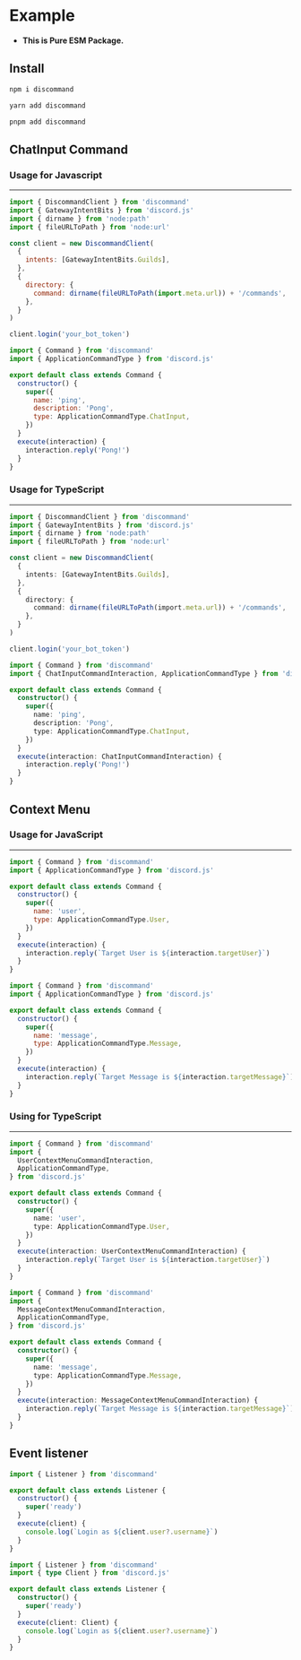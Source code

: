 # Example

- **This is Pure ESM Package.**

## Install

<code-group>
<code-group-item title="npm">

```bash
npm i discommand
```

</code-group-item>

<code-group-item title="yarn">

```bash
yarn add discommand
```

</code-group-item>

<code-group-item title='pnpm'>

```bash
pnpm add discommand
```

</code-group-item>
</code-group>

## ChatInput Command

### Usage for Javascript

---

<code-group>
<code-group-item title="index.js">

```js
import { DiscommandClient } from 'discommand'
import { GatewayIntentBits } from 'discord.js'
import { dirname } from 'node:path'
import { fileURLToPath } from 'node:url'

const client = new DiscommandClient(
  {
    intents: [GatewayIntentBits.Guilds],
  },
  {
    directory: {
      command: dirname(fileURLToPath(import.meta.url)) + '/commands',
    },
  }
)

client.login('your_bot_token')
```

</code-group-item>

<code-group-item title="commands/ping.js">

```js
import { Command } from 'discommand'
import { ApplicationCommandType } from 'discord.js'

export default class extends Command {
  constructor() {
    super({
      name: 'ping',
      description: 'Pong',
      type: ApplicationCommandType.ChatInput,
    })
  }
  execute(interaction) {
    interaction.reply('Pong!')
  }
}
```

</code-group-item>
</code-group>

### Usage for TypeScript

---

<code-group>
<code-group-item title="index.ts">

```ts
import { DiscommandClient } from 'discommand'
import { GatewayIntentBits } from 'discord.js'
import { dirname } from 'node:path'
import { fileURLToPath } from 'node:url'

const client = new DiscommandClient(
  {
    intents: [GatewayIntentBits.Guilds],
  },
  {
    directory: {
      command: dirname(fileURLToPath(import.meta.url)) + '/commands',
    },
  }
)

client.login('your_bot_token')
```

</code-group-item>

<code-group-item title="commands/ping.ts">

```ts
import { Command } from 'discommand'
import { ChatInputCommandInteraction, ApplicationCommandType } from 'discord.js'

export default class extends Command {
  constructor() {
    super({
      name: 'ping',
      description: 'Pong',
      type: ApplicationCommandType.ChatInput,
    })
  }
  execute(interaction: ChatInputCommandInteraction) {
    interaction.reply('Pong!')
  }
}
```

</code-group-item>
</code-group>

## Context Menu

### Usage for JavaScript

---

<code-group>
<code-group-item title="User Context Menu">

```js
import { Command } from 'discommand'
import { ApplicationCommandType } from 'discord.js'

export default class extends Command {
  constructor() {
    super({
      name: 'user',
      type: ApplicationCommandType.User,
    })
  }
  execute(interaction) {
    interaction.reply(`Target User is ${interaction.targetUser}`)
  }
}
```

</code-group-item>

<code-group-item title="Message Context Menu">

```js
import { Command } from 'discommand'
import { ApplicationCommandType } from 'discord.js'

export default class extends Command {
  constructor() {
    super({
      name: 'message',
      type: ApplicationCommandType.Message,
    })
  }
  execute(interaction) {
    interaction.reply(`Target Message is ${interaction.targetMessage}`)
  }
}
```

</code-group-item>
</code-group>

### Using for TypeScript

---

<code-group>
<code-group-item title="User Context Menu">

```ts
import { Command } from 'discommand'
import {
  UserContextMenuCommandInteraction,
  ApplicationCommandType,
} from 'discord.js'

export default class extends Command {
  constructor() {
    super({
      name: 'user',
      type: ApplicationCommandType.User,
    })
  }
  execute(interaction: UserContextMenuCommandInteraction) {
    interaction.reply(`Target User is ${interaction.targetUser}`)
  }
}
```

</code-group-item>

<code-group-item title="Message Context Menu">

```ts
import { Command } from 'discommand'
import {
  MessageContextMenuCommandInteraction,
  ApplicationCommandType,
} from 'discord.js'

export default class extends Command {
  constructor() {
    super({
      name: 'message',
      type: ApplicationCommandType.Message,
    })
  }
  execute(interaction: MessageContextMenuCommandInteraction) {
    interaction.reply(`Target Message is ${interaction.targetMessage}`)
  }
}
```

</code-group-item>
</code-group>

## Event listener

<code-group>
<code-group-item title="Using for JavaScript">

```js
import { Listener } from 'discommand'

export default class extends Listener {
  constructor() {
    super('ready')
  }
  execute(client) {
    console.log(`Login as ${client.user?.username}`)
  }
}
```

</code-group-item>

<code-group-item title="Using for TypeScript">

```ts
import { Listener } from 'discommand'
import { type Client } from 'discord.js'

export default class extends Listener {
  constructor() {
    super('ready')
  }
  execute(client: Client) {
    console.log(`Login as ${client.user?.username}`)
  }
}
```

</code-group-item>
</code-group>
